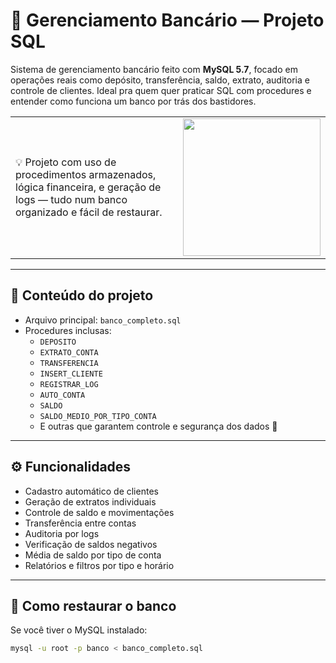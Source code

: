 # 💼 Gerenciamento Bancário — Projeto SQL

Sistema de gerenciamento bancário feito com **MySQL 5.7**, focado em operações reais como depósito, transferência, saldo, extrato, auditoria e controle de clientes. Ideal pra quem quer praticar SQL com procedures e entender como funciona um banco por trás dos bastidores.

<table>
  <tr>
    <td>
      💡 Projeto com uso de procedimentos armazenados, lógica financeira, e geração de logs — tudo num banco organizado e fácil de restaurar.
    </td>
    <td>
      <img src="https://github.com/Isaquesilvaa/My-desc-/blob/main/tumblr_ntip7ywsIw1tgzy56o1_400.gif?raw=true" width="220"/>
    </td>
  </tr>
</table>

---

## 📂 Conteúdo do projeto

- Arquivo principal: `banco_completo.sql`
- Procedures inclusas:
  - `DEPOSITO`
  - `EXTRATO_CONTA`
  - `TRANSFERENCIA`
  - `INSERT_CLIENTE`
  - `REGISTRAR_LOG`
  - `AUTO_CONTA`
  - `SALDO`
  - `SALDO_MEDIO_POR_TIPO_CONTA`
  - E outras que garantem controle e segurança dos dados 💾

---

## ⚙️ Funcionalidades

- Cadastro automático de clientes
- Geração de extratos individuais
- Controle de saldo e movimentações
- Transferência entre contas
- Auditoria por logs
- Verificação de saldos negativos
- Média de saldo por tipo de conta
- Relatórios e filtros por tipo e horário

---

## 🚀 Como restaurar o banco

Se você tiver o MySQL instalado:

```bash
mysql -u root -p banco < banco_completo.sql
